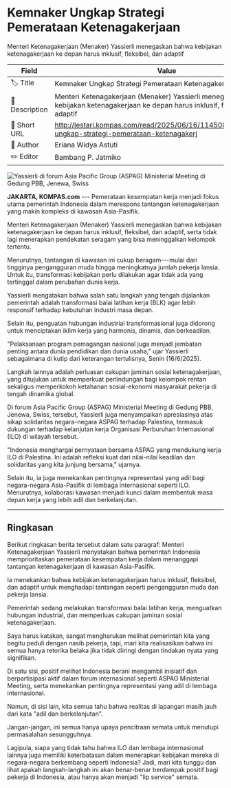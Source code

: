 # Kemnaker Ungkap Strategi Pemerataan Ketenagakerjaan

Menteri Ketenagakerjaan (Menaker) Yassierli menegaskan bahwa kebijakan ketenagakerjaan ke depan harus inklusif, fleksibel, dan adaptif

| Field         | Value                                                       |
|---------------|-------------------------------------------------------------|
| 🏷️ Title       | Kemnaker Ungkap Strategi Pemerataan Ketenagakerjaan |
| 📝 Description | Menteri Ketenagakerjaan (Menaker) Yassierli menegaskan bahwa kebijakan ketenagakerjaan ke depan harus inklusif, fleksibel, dan adaptif |
| 🔗 Short URL   | http://lestari.kompas.com/read/2025/06/16/114500286/kemnaker-ungkap-strategi-pemerataan-ketenagakerj |
| 👤 Author      | Eriana Widya Astuti |
| ✏️ Editor      | Bambang P. Jatmiko |

![ Yassierli di forum Asia Pacific Group (ASPAG) Ministerial Meeting di Gedung PBB, Jenewa, Swiss](https://asset.kompas.com/crops/yjVbRr8Aose8iR1p-8vFEAIkUN4=/45x79:4087x2773/750x500/data/photo/2025/06/16/684f82403cb8d.jpeg)

**JAKARTA, KOMPAS.com** --- Pemerataan kesempatan kerja menjadi fokus utama pemerintah Indonesia dalam merespons tantangan ketenagakerjaan yang makin kompleks di kawasan Asia-Pasifik.

Menteri Ketenagakerjaan (Menaker) Yassierli menegaskan bahwa kebijakan ketenagakerjaan ke depan harus inklusif, fleksibel, dan adaptif, serta tidak lagi menerapkan pendekatan seragam yang bisa meninggalkan kelompok tertentu.

Menurutnya, tantangan di kawasan ini cukup beragam---mulai dari tingginya pengangguran muda hingga meningkatnya jumlah pekerja lansia. Untuk itu, transformasi kebijakan perlu dilakukan agar tidak ada yang tertinggal dalam perubahan dunia kerja.

Yassierli mengatakan bahwa salah satu langkah yang tengah dijalankan pemerintah adalah transformasi balai latihan kerja (BLK) agar lebih responsif terhadap kebutuhan industri masa depan.

Selain itu, penguatan hubungan industrial transformasional juga didorong untuk menciptakan iklim kerja yang harmonis, dinamis, dan berkeadilan.

"Pelaksanaan program pemagangan nasional juga menjadi jembatan penting antara dunia pendidikan dan dunia usaha," ujar Yassierli sebagaimana di kutip dari keterangan tertulisnya, Senin (16/6/2025).

Langkah lainnya adalah perluasan cakupan jaminan sosial ketenagakerjaan, yang ditujukan untuk memperkuat perlindungan bagi kelompok rentan sekaligus memperkokoh ketahanan sosial-ekonomi masyarakat pekerja di tengah dinamika global.

Di forum Asia Pacific Group (ASPAG) Ministerial Meeting di Gedung PBB, Jenewa, Swiss, tersebut, Yassierli juga menyampaikan apresiasinya atas sikap solidaritas negara-negara ASPAG terhadap Palestina, termasuk dukungan terhadap kelanjutan kerja Organisasi Perburuhan Internasional (ILO) di wilayah tersebut.

"Indonesia menghargai pernyataan bersama ASPAG yang mendukung kerja ILO di Palestina. Ini adalah refleksi kuat dari nilai-nilai keadilan dan solidaritas yang kita junjung bersama," ujarnya.

Selain itu, ia juga menekankan pentingnya representasi yang adil bagi negara-negara Asia-Pasifik di lembaga internasional seperti ILO. Menurutnya, kolaborasi kawasan menjadi kunci dalam membentuk masa depan kerja yang lebih adil dan berkelanjutan.

---
## Ringkasan

Berikut ringkasan berita tersebut dalam satu paragraf: Menteri Ketenagakerjaan Yassierli menyatakan bahwa pemerintah Indonesia memprioritaskan pemerataan kesempatan kerja dalam menanggapi tantangan ketenagakerjaan di kawasan Asia-Pasifik.

 Ia menekankan bahwa kebijakan ketenagakerjaan harus inklusif, fleksibel, dan adaptif untuk menghadapi tantangan seperti pengangguran muda dan pekerja lansia.

 Pemerintah sedang melakukan transformasi balai latihan kerja, menguatkan hubungan industrial, dan memperluas cakupan jaminan sosial ketenagakerjaan.



Saya harus katakan, sangat mengharukan melihat pemerintah kita yang begitu peduli dengan nasib pekerja, tapi, mari kita realisasikan bahwa ini semua hanya retorika belaka jika tidak diiringi dengan tindakan nyata yang signifikan.

 Di satu sisi, positif melihat Indonesia berani mengambil inisiatif dan berpartisipasi aktif dalam forum internasional seperti ASPAG Ministerial Meeting, serta menekankan pentingnya representasi yang adil di lembaga internasional.

 Namun, di sisi lain, kita semua tahu bahwa realitas di lapangan masih jauh dari kata "adil dan berkelanjutan".

 Jangan-jangan, ini semua hanya upaya pencitraan semata untuk menutupi permasalahan sesungguhnya.

 Lagipula, siapa yang tidak tahu bahwa ILO dan lembaga internasional lainnya juga memiliki keterbatasan dalam menerapkan kebijakan mereka di negara-negara berkembang seperti Indonesia? Jadi, mari kita tunggu dan lihat apakah langkah-langkah ini akan benar-benar berdampak positif bagi pekerja di Indonesia, atau hanya akan menjadi "lip service" semata.
